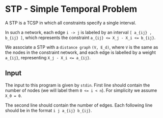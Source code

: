 # STP - Simple Temporal Problem

A STP is a TCSP in which all constraints specify a single interval.

In such a network, each edge `i -> j` is labeled by an interval `[ a_{ij} , b_{ij} ]`,
which represents the constraint `a_{ij} <= X_j - X_i <= b_{ij}`.

We associate a STP with a `distance graph` `(V, E_d)`, where `V` is the same as the nodes
in the constraint network, and each edge is labelled by a weight `a_{ij}`, representing
`X_j - X_i <= a_{ij}`.


## Input

The input to this program is given by `stdin`.
First line should contain the number of nodes (we will label them `0 <= i < n`).
For simplicity we assume `X_0 = 0`.

The second line should contain the number of edges.
Each following line should be in the format `i j a_{ij} b_{ij}`.
